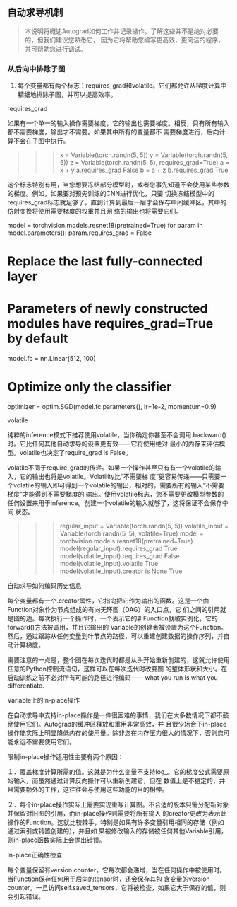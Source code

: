 ## 自动求导机制
> 本说明将概述Autograd如何工作并记录操作。了解这些并不是绝对必要的，但我们建议您熟悉它，
因为它将帮助您编写更高效，更简洁的程序，并可帮助您进行调试。

### 从后向中排除子图
1. 每个变量都有两个标志：requires_grad和volatile。它们都允许从梯度计算中精细地排除子图，并可以提高效率。

requires_grad

如果有一个单一的输入操作需要梯度，它的输出也需要梯度。相反，只有所有输入都不需要梯度，输出才不需要。如果其中所有的变量都不
需要梯度进行，后向计算不会在子图中执行。

>>> x = Variable(torch.randn(5, 5))
>>> y = Variable(torch.randn(5, 5))
>>> z = Variable(torch.randn(5, 5), requires_grad=True)
>>> a = x + y
>>> a.requires_grad
False
>>> b = a + z
>>> b.requires_grad
True

这个标志特别有用，当您想要冻结部分模型时，或者您事先知道不会使用某些参数的梯度。例如，如果要对预先训练的CNN进行优化，只要
切换冻结模型中的requires_grad标志就足够了，直到计算到最后一层才会保存中间缓冲区，其中的仿射变换将使用需要梯度的权重并且网
络的输出也将需要它们。

model = torchvision.models.resnet18(pretrained=True)
for param in model.parameters():
    param.requires_grad = False
# Replace the last fully-connected layer
# Parameters of newly constructed modules have requires_grad=True by default
model.fc = nn.Linear(512, 100)

# Optimize only the classifier
optimizer = optim.SGD(model.fc.parameters(), lr=1e-2, momentum=0.9)

volatile

纯粹的inference模式下推荐使用volatile，当你确定你甚至不会调用.backward()时。它比任何其他自动求导的设置更有效——它将使用绝对
最小的内存来评估模型。volatile也决定了require_grad is False。

volatile不同于require_grad的传递。如果一个操作甚至只有有一个volatile的输入，它的输出也将是volatile。Volatility比“不需要梯
度”更容易传递——只需要一个volatile的输入即可得到一个volatile的输出，相对的，需要所有的输入“不需要梯度”才能得到不需要梯度的
输出。使用volatile标志，您不需要更改模型参数的任何设置来用于inference。创建一个volatile的输入就够了，这将保证不会保存中间
状态。

>>> regular_input = Variable(torch.randn(5, 5))
>>> volatile_input = Variable(torch.randn(5, 5), volatile=True)
>>> model = torchvision.models.resnet18(pretrained=True)
>>> model(regular_input).requires_grad
True
>>> model(volatile_input).requires_grad
False
>>> model(volatile_input).volatile
True
>>> model(volatile_input).creator is None
True

自动求导如何编码历史信息

每个变量都有一个.creator属性，它指向把它作为输出的函数。这是一个由Function对象作为节点组成的有向无环图（DAG）的入口点，它
们之间的引用就是图的边。每次执行一个操作时，一个表示它的新Function就被实例化，它的forward()方法被调用，并且它输出的
Variable的创建者被设置为这个Function。然后，通过跟踪从任何变量到叶节点的路径，可以重建创建数据的操作序列，并自动计算梯度。

需要注意的一点是，整个图在每次迭代时都是从头开始重新创建的，这就允许使用任意的Python控制流语句，这样可以在每次迭代时改变图
的整体形状和大小。在启动训练之前不必对所有可能的路径进行编码—— what you run is what you differentiate.

Variable上的In-place操作

在自动求导中支持in-place操作是一件很困难的事情，我们在大多数情况下都不鼓励使用它们。Autograd的缓冲区释放和重用非常高效，并
且很少场合下in-place操作能实际上明显降低内存的使用量。除非您在内存压力很大的情况下，否则您可能永远不需要使用它们。

限制in-place操作适用性主要有两个原因：

１．覆盖梯度计算所需的值。这就是为什么变量不支持log_。它的梯度公式需要原始输入，而虽然通过计算反向操作可以重新创建它，但在
数值上是不稳定的，并且需要额外的工作，这往往会与使用这些功能的目的相悖。

２．每个in-place操作实际上需要实现重写计算图。不合适的版本只需分配新对象并保留对旧图的引用，而in-place操作则需要将所有输入
的creator更改为表示此操作的Function。这就比较棘手，特别是如果有许多变量引用相同的存储（例如通过索引或转置创建的），并且如
果被修改输入的存储被任何其他Variable引用，则in-place函数实际上会抛出错误。

In-place正确性检查

每个变量保留有version counter，它每次都会递增，当在任何操作中被使用时。当Function保存任何用于后向的tensor时，还会保存其包
含变量的version counter。一旦访问self.saved_tensors，它将被检查，如果它大于保存的值，则会引起错误。
